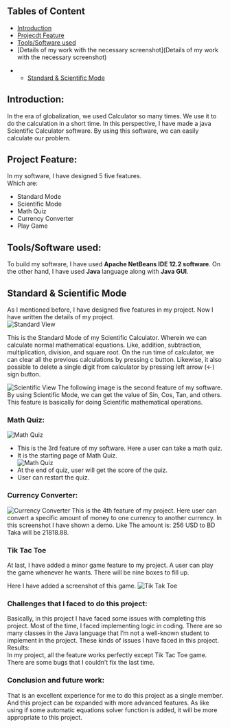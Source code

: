 ## Tables of Content 
- [Introduction](https://github.com/mamutalib/Scientific_Calculator#introduction)
- [Projecdt Feature](https://github.com/mamutalib/Scientific_Calculator#project-feature)
- [Tools/Software used](https://github.com/mamutalib/Scientific_Calculator#toolssoftware-used)
- [Details of my work with the necessary screenshot](Details of my work with the necessary screenshot)
* * [Standard & Scientific Mode](https://github.com/mamutalib/Scientific_Calculator#standard--scientific-mode)

## Introduction:
In the era of globalization, we used Calculator so many times. We use it to do the calculation in a short time. In this perspective, I have made a java Scientific Calculator software. By using this software, we can easily calculate our problem.  
 
## Project Feature:
In my software, I have designed 5 five features.  
Which are: 
- Standard Mode 
- Scientific Mode 
- Math Quiz 
- Currency Converter 
- Play Game 
 
## Tools/Software used:
To build my software, I have used **Apache NetBeans IDE 12.2 software**. On the other hand, I have used **Java** language along with **Java GUI**.  
 
## Standard & Scientific Mode
As I mentioned before, I have designed five features in my project. Now I have written the details of my project.  
![Standard View](docs/Screenshots/Standard.png "Standard View")

This is the Standard Mode of my Scientific Calculator. Wherein we can calculate normal mathematical equations. Like, addition, subtraction, multiplication, division, and square root. On the run time of calculator, we can clear all the previous calculations by pressing c button. Likewise, it also possible to delete a single digit from calculator by pressing left arrow (←) sign button.  

![Scientific View](docs/Screenshots/ScientificView.png "Scientific View")
The following image is the second feature of my software. By using Scientific Mode, we can get the value of Sin, Cos, Tan, and others. This feature is basically for doing Scientific mathematical operations. 

### Math Quiz:  

![Math Quiz](docs/Screenshots/MathQuiz1.png "Math Quiz")
- This is the 3rd feature of my software. Here a user can take a math quiz.  
- It is the starting page of Math Quiz.  
![Math Quiz](docs/Screenshots/MathQuiz2.png "Math Quiz") 
- At the end of quiz, user will get the score of the quiz.  
- User can restart the quiz.  

### Currency Converter: 
![Currency Converter](docs/Screenshots/CurrencyConverter.png "Currency Converter")
This is the 4th feature of my project. 
Here user can convert a specific amount of money to one currency to another currency. In this screenshot I have shown a demo. Like The amount is: 256 
USD to BD Taka will be 21818.88.  
 

### Tik Tac Toe 
At last, I have added a minor game feature to my project. A user can play the game whenever he wants. There will be nine boxes to fill up. 

Here I have added a screenshot of this game.  ![Tik Tak Toe](docs/Screenshots/TikTakToe.png "TikTakToe")
  
 
### Challenges that I faced to do this project:  
Basically, in this project I have faced some issues with completing this project. Most of the time, I faced implementing logic in coding. There are so many classes in the Java language that I’m not a well-known student to implement in the project. These kinds of issues I have faced in this project.  
Results:  
In my project, all the feature works perfectly except Tik Tac Toe game. There are some bugs that I couldn’t fix the last time.  
 

### Conclusion and future work:  
That is an excellent experience for me to do this project as a single member. And this project can be expanded with more advanced features. As like using if some automatic equations solver function is added, it will be more appropriate to this project.  